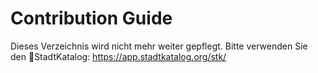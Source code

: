 # Contribution Guide

Dieses Verzeichnis wird nicht mehr weiter gepflegt. Bitte verwenden Sie den 📖StadtKatalog: https://app.stadtkatalog.org/stk/